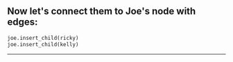 ## Now let's connect them to Joe's node with edges:

```Python
joe.insert_child(ricky)
joe.insert_child(kelly)
```

-------------------------------------------------

[for speaker]: <> (Now, we have successfully created a simple family tree using data trees in Python.)
